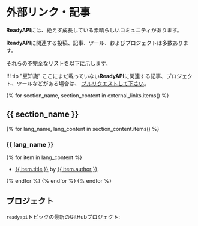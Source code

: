 # 外部リンク・記事

**ReadyAPI**には、絶えず成長している素晴らしいコミュニティがあります。

**ReadyAPI**に関連する投稿、記事、ツール、およびプロジェクトは多数あります。

それらの不完全なリストを以下に示します。

!!! tip "豆知識"
    ここにまだ載っていない**ReadyAPI**に関連する記事、プロジェクト、ツールなどがある場合は、 <a href="https://github.com/readyapi/readyapi/edit/master/docs/en/data/external_links.yml" class="external-link" target="_blank">プルリクエストして下さい</a>。

{% for section_name, section_content in external_links.items() %}

## {{ section_name }}

{% for lang_name, lang_content in section_content.items() %}

### {{ lang_name }}

{% for item in lang_content %}

* <a href="{{ item.link }}" class="external-link" target="_blank">{{ item.title }}</a> by <a href="{{ item.author_link }}" class="external-link" target="_blank">{{ item.author }}</a>.

{% endfor %}
{% endfor %}
{% endfor %}

## プロジェクト

`readyapi`トピックの最新のGitHubプロジェクト:

<div class="github-topic-projects">
</div>
